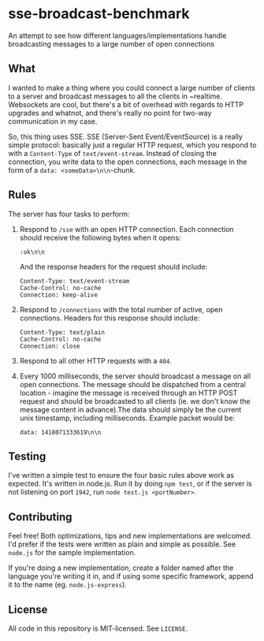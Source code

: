 # sse-broadcast-benchmark

An attempt to see how different languages/implementations handle broadcasting messages to a large number of open connections

## What

I wanted to make a thing where you could connect a large number of clients to a server and broadcast messages to all the clients in ~realtime. Websockets are cool, but there's a bit of overhead with regards to HTTP upgrades and whatnot, and there's really no point for two-way communication in my case.

So, this thing uses SSE. SSE (Server-Sent Event/EventSource) is a really simple protocol: basically just a regular HTTP request, which you respond to with a `Content-Type` of `text/event-stream`. Instead of closing the connection, you write data to the open connections, each message in the form of a `data: <someData>\n\n`-chunk.

## Rules

The server has four tasks to perform:

1. Respond to `/sse` with an open HTTP connection. Each connection should receive the following bytes when it opens:
    
    ```
    :ok\n\n
    ```

    And the response headers for the request should include:
    
    ```
    Content-Type: text/event-stream
    Cache-Control: no-cache
    Connection: keep-alive
    ```
    
2. Respond to `/connections` with the total number of active, open connections. Headers for this response should include:
    
    ```
    Content-Type: text/plain
    Cache-Control: no-cache
    Connection: close
    ```

3. Respond to all other HTTP requests with a `404`.
4. Every 1000 milliseconds, the server should broadcast a message on all open connections. The message should be dispatched from a central location - imagine the message is received through an HTTP POST request and should be broadcasted to all clients (ie. we don't know the message content in advance).The data should simply be the current unix timestamp, including milliseconds. Example packet would be:
    
    ```
    data: 1418071333619\n\n
    ```

## Testing

I've written a simple test to ensure the four basic rules above work as expected. It's written in node.js. Run it by doing `npm test`, or if the server is not listening on port `1942`, run `node test.js <portNumber>`.

## Contributing

Feel free! Both optimizations, tips and new implementations are welcomed. I'd prefer if the tests were written as plain and simple as possible. See `node.js` for the sample implementation.

If you're doing a new implementation, create a folder named after the language you're writing it in, and if using some specific framework, append it to the name (eg. `node.js-express`).

## License

All code in this repository is MIT-licensed. See `LICENSE`.